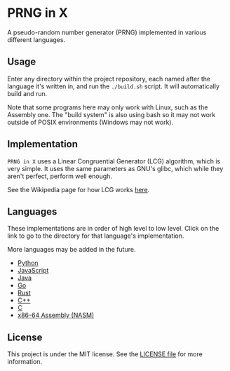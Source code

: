# PRNG in X

A pseudo-random number generator (PRNG) implemented in various different languages.

## Usage

Enter any directory within the project repository, each named after the language it's written in, and run the `./build.sh` script. It will automatically build and run.

Note that some programs here may only work with Linux, such as the Assembly one. The "build system" is also using bash so it may not work outside of POSIX environments (Windows may not work).

## Implementation

`PRNG in X` uses a Linear Congruential Generator (LCG) algorithm, which is very simple. It uses the same parameters as GNU's glibc, which while they aren't perfect, perform well enough.

See the Wikipedia page for how LCG works [here](https://en.wikipedia.org/wiki/Linear_congruential_generator).

## Languages

These implementations are in order of high level to low level. Click on the link to go to the directory for that language's implementation.

More languages may be added in the future.

- [Python](python/)
- [JavaScript](javascript/)
- [Java](java/)
- [Go](go/)
- [Rust](rust/)
- [C++](cpp/)
- [C](C/)
- [x86-64 Assembly (NASM)](assembly/)

## License

This project is under the MIT license. See the [LICENSE file](LICENSE) for more information.
